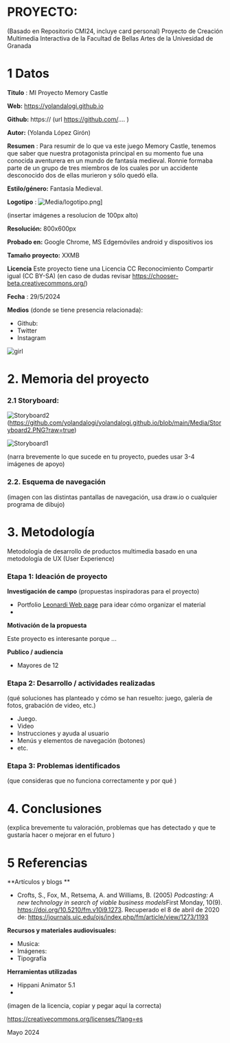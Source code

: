 # PROYECTO: 

(Basado en Repositorio CMI24, incluye card personal)
Proyecto de Creación Multimedia Interactiva de la  Facultad de Bellas Artes de la Univesidad de Granada



# 1 Datos 


**Titulo** : MI Proyecto Memory Castle

**Web:**   https://yolandalogi.github.io

**Github:** https://    (url https://github.com/.... )

**Autor:**  (Yolanda López Girón)

**Resumen** : Para resumir de lo que va este juego Memory Castle, tenemos que saber que nuestra protagonista principal en su momento fue una conocida aventurera en un mundo de fantasía medieval.
Ronnie formaba parte de un grupo de tres miembros de los cuales por un accidente desconocido dos de ellas murieron y sólo quedó ella. 


**Estilo/género:**  Fantasía Medieval.

**Logotipo** : ![Media/logotipo.png ](https://github.com/yolandalogi/yolandalogi.github.io/blob/main/Media/logotipo.png?raw=true)]


(insertar imágenes a resolucion de 100px alto)

**Resolución:** 800x600px 

**Probado en:**   Google Chrome, MS Edgemóviles android y dispositivos ios

**Tamaño proyecto:** XXMB 

**Licencia** Este proyecto tiene una Licencia CC Reconocimiento Compartir igual (CC BY-SA)
        (en caso de dudas revisar https://chooser-beta.creativecommons.org/) 

**Fecha** : 29/5/2024

**Medios** (donde se tiene presencia relacionada):

- Github:
- Twitter
- Instagram


![girl](https://github.com/mgea/cmi20/blob/master/WalkingGirl_front01.png)

# 2. Memoria del proyecto 

### 2.1 Storyboard: 
 ![Storyboard2](https://github.com/yolandalogi/yolandalogi.github.io/blob/main/Media/Storyboard2)(https://github.com/yolandalogi/yolandalogi.github.io/blob/main/Media/Storyboard2.PNG?raw=true)
 

![Storyboard1](https://github.com/yolandalogi/yolandalogi.github.io/blob/main/Media/Storyboard1.PNG?raw=true)

(narra brevemente lo que sucede en tu proyecto, puedes usar 3-4 imágenes de apoyo)



### 2.2. Esquema de navegación 



(imagen con las distintas pantallas de navegación, usa draw.io o cualquier programa de dibujo)







# 3. Metodología

Metodología de desarrollo de productos multimedia basado en una metodología de UX (User Experience)



### Etapa 1: Ideación de proyecto

**Investigación de campo** (propuestas inspiradoras para el proyecto)

- Portfolio [Leonardi Web page](http://www.rleonardi.com/interactive-resume/) para idear cómo organizar el material
- 



**Motivación de la propuesta** 

Este  proyecto es interesante porque ... 



**Publico / audiencia**

- Mayores de 12





### Etapa 2: Desarrollo / actividades realizadas

(qué soluciones has planteado y cómo se han resuelto: juego, galería de fotos, grabación de video, etc.)

- Juego. 
- Video 
- Instrucciones y ayuda al usuario 
- Menús y elementos de navegación (botones)
- etc.



### Etapa 3: Problemas identificados

(que consideras que no  funciona correctamente y por qué )



# 4. Conclusiones 

(explica brevemente tu valoración, problemas que has detectado y que te gustaría hacer o mejorar en el futuro )







# 5 Referencias 

**Artículos y blogs ** 

- Crofts, S., Fox, M., Retsema, A. and Williams, B. (2005) *Podcasting: A new technology in search of viable business models*First Monday, 10(9). https://doi.org/10.5210/fm.v10i9.1273. Recuperado el 8 de abril de 2020 de: https://journals.uic.edu/ojs/index.php/fm/article/view/1273/1193

**Recursos y materiales audiovisuales:**

* Musica:  
* Imágenes:  
* Tipografía

**Herramientas utilizadas**

- Hippani Animator 5.1
- 



(imagen de la licencia, copiar y pegar aquí la correcta)

https://creativecommons.org/licenses/?lang=es

Mayo 2024
